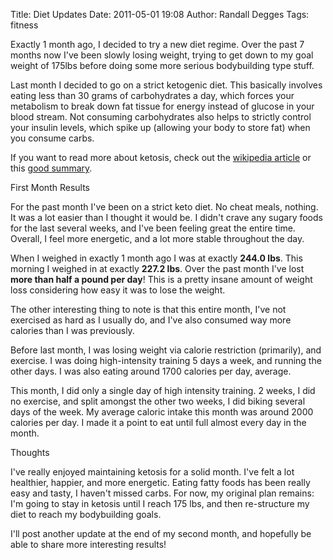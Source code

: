 Title: Diet Updates
Date: 2011-05-01 19:08
Author: Randall Degges
Tags: fitness


Exactly 1 month ago, I decided to try a new diet regime. Over the past 7 months
now I've been slowly losing weight, trying to get down to my goal weight of
175lbs before doing some more serious bodybuilding type stuff.

Last month I decided to go on a strict ketogenic diet. This basically involves
eating less than 30 grams of carbohydrates a day, which forces your metabolism
to break down fat tissue for energy instead of glucose in your blood stream. Not
consuming carbohydrates also helps to strictly control your insulin levels,
which spike up (allowing your body to store fat) when you consume carbs.

If you want to read more about ketosis, check out the [wikipedia article][] or
this [good summary][].

First Month Results

For the past month I've been on a strict keto diet. No cheat meals, nothing. It
was a lot easier than I thought it would be. I didn't crave any sugary foods for
the last several weeks, and I've been feeling great the entire time. Overall, I
feel more energetic, and a lot more stable throughout the day.

When I weighed in exactly 1 month ago I was at exactly **244.0 lbs**. This
morning I weighed in at exactly **227.2 lbs**. Over the past month I've lost
**more than half a pound per day**! This is a pretty insane amount of weight
loss considering how easy it was to lose the weight.

The other interesting thing to note is that this entire month, I've not
exercised as hard as I usually do, and I've also consumed way more calories than
I was previously.

Before last month, I was losing weight via calorie restriction (primarily), and
exercise. I was doing high-intensity training 5 days a week, and running the
other days. I was also eating around 1700 calories per day, average.

This month, I did only a single day of high intensity training. 2 weeks, I did
no exercise, and split amongst the other two weeks, I did biking several days of
the week. My average caloric intake this month was around 2000 calories per day.
I made it a point to eat until full almost every day in the month.

Thoughts

I've really enjoyed maintaining ketosis for a solid month. I've felt a lot
healthier, happier, and more energetic. Eating fatty foods has been really easy
and tasty, I haven't missed carbs. For now, my original plan remains: I'm going
to stay in ketosis until I reach 175 lbs, and then re-structure my diet to reach
my bodybuilding goals.

I'll post another update at the end of my second month, and hopefully be able to
share more interesting results!

  [wikipedia article]: http://en.wikipedia.org/wiki/Ketogenesis "ketosis"
  [good summary]: http://forum.bodybuilding.com/showthread.php?t=132598293
    "ketosis summary"
